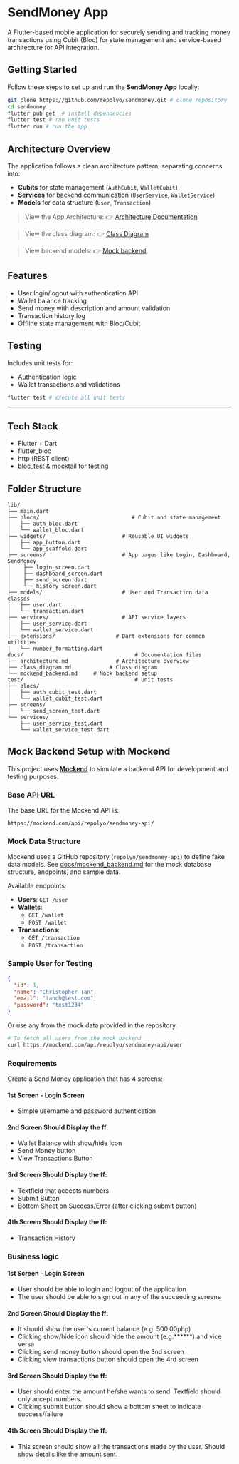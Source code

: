 # SendMoney App

A Flutter-based mobile application for securely sending and tracking money transactions using Cubit (Bloc) for state management and service-based architecture for API integration.

##  Getting Started
Follow these steps to set up and run the **SendMoney App** locally:
```bash
git clone https://github.com/repolyo/sendmoney.git # clone repository
cd sendmoney
flutter pub get  # install dependencies
flutter test # run unit tests
flutter run # run the app
```

##  Architecture Overview

The application follows a clean architecture pattern, separating concerns into:
- **Cubits** for state management (`AuthCubit`, `WalletCubit`)
- **Services** for backend communication (`UserService`, `WalletService`)
- **Models** for data structure (`User`, `Transaction`)

> View the App Architecture:
👉 [Architecture Documentation](docs/architecture.md)

> View the class diagram:
👉 [Class Diagram](docs/class_diagram.md)

> View backend models:
👉 [Mock backend](docs/mockend_backend.md)
 
##  Features
- User login/logout with authentication API
- Wallet balance tracking
- Send money with description and amount validation
- Transaction history log
- Offline state management with Bloc/Cubit


## Testing
Includes unit tests for:
- Authentication logic
- Wallet transactions and validations
```bash
flutter test # execute all unit tests
```
---

## Tech Stack
- Flutter + Dart
- flutter_bloc
- http (REST client)
- bloc_test & mocktail for testing

## Folder  Structure
```text
lib/
├── main.dart
├── blocs/                             # Cubit and state management
│   ├── auth_bloc.dart
│   └── wallet_bloc.dart
├── widgets/                        # Reusable UI widgets
│   ├── app_button.dart
│   └── app_scaffold.dart
├── screens/                        # App pages like Login, Dashboard, SendMoney
│    ├── login_screen.dart
│    ├── dashboard_screen.dart
│    ├── send_screen.dart
│    └── history_screen.dart
├── models/                         # User and Transaction data classes
│   ├── user.dart
│   └── transaction.dart
├── services/                       # API service layers
│   ├── user_service.dart
│   └── wallet_service.dart
├── extensions/                   # Dart extensions for common utilities
│   └── number_formatting.dart 
docs/                                   # Documentation files
├── architecture.md               # Architecture overview
├── class_diagram.md            # Class diagram
└── mockend_backend.md     # Mock backend setup
test/                                   # Unit tests
├── blocs/
│   ├── auth_cubit_test.dart
│   └── wallet_cubit_test.dart
├── screens/
│   └── send_screen_test.dart
└── services/
    ├── user_service_test.dart
    └── wallet_service_test.dart
```

##  Mock Backend Setup with Mockend

This project uses [**Mockend**](https://mockend.com) to simulate a backend API for development and testing purposes.

### Base API URL
The base URL for the Mockend API is:
```
https://mockend.com/api/repolyo/sendmoney-api/
```

### Mock Data Structure
Mockend uses a GitHub repository (`repolyo/sendmoney-api`) to define fake data models.
See [docs/mockend_backend.md](docs/mockend_backend.md) for the mock database structure, endpoints, and sample data.

Available endpoints:
- **Users**: `GET /user`
- **Wallets**:
    - `GET /wallet`
    - `POST /wallet`
- **Transactions**:
    - `GET /transaction`
    - `POST /transaction`

### Sample User for Testing
```json
{
  "id": 1,
  "name": "Christopher Tan",
  "email": "tanch@test.com",
  "password": "test1234"
}
```
Or use any from the mock data provided in the repository.
```bash
# To fetch all users from the mock backend
curl https://mockend.com/api/repolyo/sendmoney-api/user
```

### Requirements
Create a Send Money application that has 4 screens:

#### 1st Screen - Login Screen
- Simple username and password authentication

#### 2nd Screen Should Display the ff:
- Wallet Balance with show/hide icon
- Send Money button
- View Transactions Button

#### 3rd Screen Should Display the ff:
- Textfield that accepts numbers
- Submit Button
- Bottom Sheet on Success/Error (after clicking submit button)

#### 4th Screen Should Display the ff:
- Transaction History

### Business logic

#### 1st Screen - Login Screen
- User should be able to login and logout of the application
- The user should be able to sign out in any of the succeeding screens

#### 2nd Screen Should Display the ff:
- It should show the user's current balance (e.g. 500.00php)
- Clicking show/hide icon should hide the amount (e.g.******) and vice versa
- Clicking send money button should open the 3nd screen
- Clicking view transactions button should open the 4rd screen

#### 3rd Screen Should Display the ff:
- User should enter the amount he/she wants to send. Textfield should only accept numbers.
- Clicking submit button should show a bottom sheet to indicate success/failure

#### 4th Screen Should Display the ff:
- This screen should show all the transactions made by the user. Should show details like the amount sent.



